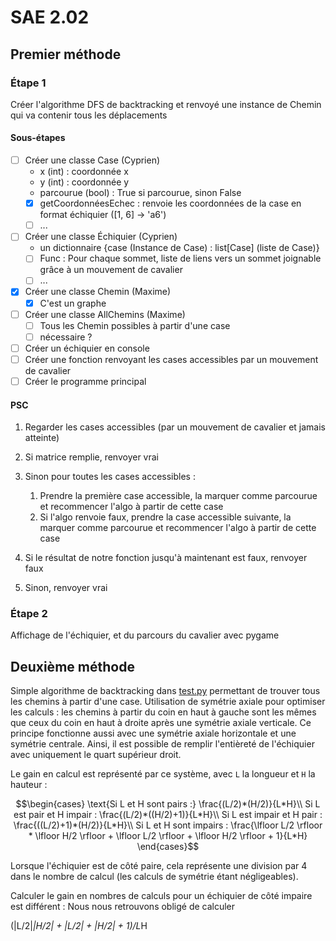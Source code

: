 # SAE 2.02

## Premier méthode

### Étape 1

Créer l'algorithme DFS de backtracking et renvoyé une instance de Chemin qui va contenir tous les déplacements

#### Sous-étapes

- [ ] Créer une classe Case (Cyprien)
  - x (int) : coordonnée x
  - y (int) : coordonnée y
  - parcourue (bool) : True si parcourue, sinon False
  - [x] getCoordonnéesEchec : renvoie les coordonnées de la case en format échiquier ([1, 6] -> 'a6')
  - [ ] ...
- [ ] Créer une classe Échiquier (Cyprien)
  - un dictionnaire {case (Instance de Case) : list[Case] (liste de Case)}
  - [ ] Func : Pour chaque sommet, liste de liens vers un sommet joignable grâce à un mouvement de cavalier
  - [ ] ...
- [x] Créer une classe Chemin (Maxime)
  - [x] C'est un graphe
- [ ] Créer une classe AllChemins (Maxime)
  - [ ] Tous les Chemin possibles à partir d'une case
  - [ ] nécessaire ?
- [ ] Créer un échiquier en console
- [ ] Créer une fonction renvoyant les cases accessibles par un mouvement de cavalier
- [ ] Créer le programme principal

#### PSC

1. Regarder les cases accessibles (par un mouvement de cavalier et jamais atteinte)
2. Si matrice remplie, renvoyer vrai

3. Sinon pour toutes les cases accessibles :
   1. Prendre la première case accessible, la marquer comme parcourue et recommencer l'algo à partir de cette case
   2. Si l'algo renvoie faux, prendre la case accessible suivante, la marquer comme parcourue et recommencer l'algo à partir de cette case
4. Si le résultat de notre fonction jusqu'à maintenant est faux, renvoyer faux
5. Sinon, renvoyer vrai 

### Étape 2

Affichage de l'échiquier, et du parcours du cavalier avec pygame

## Deuxième méthode

Simple algorithme de backtracking dans [test.py](test.py) permettant de trouver tous les chemins à partir d'une case.
Utilisation de symétrie axiale pour optimiser les calculs : les chemins à partir du coin en haut à gauche sont les mêmes que ceux du coin en haut à droite après une symétrie axiale verticale. Ce principe fonctionne aussi avec une symétrie axiale horizontale et une symétrie centrale.
Ainsi, il est possible de remplir l'entièreté de l'échiquier avec uniquement le quart supérieur droit.

Le gain en calcul est représenté par ce système, avec `L` la longueur et `H` la hauteur :

```math
\begin{cases}
\text{Si L et H sont pairs :} \frac{(L/2)*(H/2)}{L*H}\\
Si L est pair et H impair : \frac{(L/2)*((H/2)+1)}{L*H}\\
Si L est impair et H pair : \frac{((L/2)+1)*(H/2)}{L*H}\\
Si L et H sont impairs : \frac{\lfloor L/2 \rfloor * \lfloor H/2 \rfloor + \lfloor L/2 \rfloor + \lfloor H/2 \rfloor + 1}{L*H}
\end{cases}
```


Lorsque l'échiquier est de côté paire, cela représente une division par 4 dans le nombre de calcul (les calculs de symétrie étant négligeables).

Calculer le gain en nombres de calculs pour un échiquier de côté impaire est différent :
Nous nous retrouvons obligé de calculer 

(|L/2|*|H/2| + |L/2| + |H/2| + 1)/L*H
